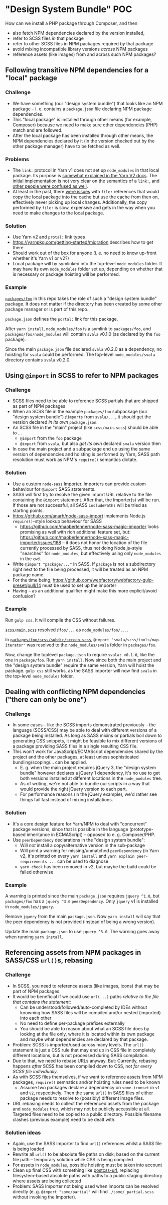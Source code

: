 # "Design System Bundle" POC

How can we install a PHP package through Composer, and then

* also fetch NPM dependencies declared by the version installed,
* refer to SCSS files _in_ that package
* refer to other SCSS files in NPM packages required _by_ that package
* avoid mixing incompatible library versions _across_ NPM packages
* reference assets (like images) from and across such NPM packages?

## Following transitive NPM dependencies for a "local" package

### Challenge

* We have something (our "design system bundle") that looks like an NPM package – i. e. contains a `package.json` file declaring NPM package dependencies. 
* This "local package" is installed through other means (for example, Composer) because we need to make sure other dependencies (PHP) match and are followed.
* After the local package has been installed through other means, the NPM dependencies declared by it (in the version checked out by the other package manager) have to be fetched as well.

### Problems 

* The `link:` protocol in Yarn v1 does not set up `node_modules` in that local package. Its purpose is [somewhat explained in the Yarn V2 docs](https://yarnpkg.com/features/protocols#whats-the-difference-between-link-and-portal). The [initial implementation](https://github.com/yarnpkg/yarn/pull/3359) is not very clear on the semantics of a `link:`, and [other people were confused as well](https://github.com/yarnpkg/yarn/issues/5341).
* At least in the past, there [were issues](https://github.com/yarnpkg/yarn/pull/2860) with `file:` references that would copy the local package into the cache but use the cache from then on, effectively never picking up local changes. Additionally, the copy performed by `file:` is slow, expensive and gets in the way when you need to make changes to the local package.

### Solution

* Use Yarn v2 and `protal:` link types
* https://yarnpkg.com/getting-started/migration describes how to get there
* Should work out of the box for anyone (i. e. no need to know up-front whether it's Yarn v1 or v2?)
* Local package will by symlinked into the top-level `node_modules` folder. It may have its own `node_modules` folder set up, depending on whether that is necessary or package hoisting will be performed.

### Example

[`packages/foo`](packages/foo) in this repo takes the role of such a "design system bundle" package. It does not matter if the directory has been created by some other package manager or is part of this repo.

`package.json` defines the `portal:` link for this package.

After `yarn install`, `node_modules/foo` is a symlink to `packages/foo`, and `packages/foo/node_modules` will contain `svala` v0.1.0 (as declared by the `foo` package).

Since the main `package.json` file declared `svala` v0.2.0 as a dependency, no hoisting for `svala` could be performed. The top-level `node_modules/svala` directory contains `svala` v0.2.0.

## Using `@import` in SCSS to refer to NPM packages

### Challenge

* SCSS files need to be able to reference SCSS partials that are shipped as part of NPM packages
* When an SCSS file in the example `packages/foo` subpackage (our "design system bundle") `@imports` from `svala/...`, it should get the version declared _in its own_ `package.json`. 
* An SCSS file in the "main" project (like `scss/main.scss`) should be able to ...
  * `@import` from the `foo` package
  * `@import` from `svala`, but also _get its own_ declared `svala` version then
* In case the main project and a subpackage end up using the same version of dependencies and hoisting is performed by Yarn, SASS path resolution must work as NPM's `require()` semantics dictate.

### Solution

* Use a custom `node-sass` [Importer](https://github.com/sass/node-sass#importer--v200---experimental). Importers can provide custom behaviour for `@import` SASS statements. 
* SASS will first try to resolve the given import URL relative to the file containing the `@import` statement. After that, the Importer(s) will be run. If those are not successful, all SASS `includePaths` will be tried as starting points.
* https://github.com/anarh/node-sass-import implements Node.js `require()`-style lookup behaviour for SASS
  * https://github.com/maoberlehner/node-sass-magic-importer looks promising as well with rich additional feature set, but: https://github.com/maoberlehner/node-sass-magic-importer/issues/188 – it does not honor the location of the file currently processed by SASS, thus not doing Node.js-style "searches" for `node_modules`, but effectively using only `node_modules` in the `cwd`.
* Write `@import "package/..."` in SASS. If `package` is not a subdirectory right next to the file being processed, it will be treated as an NPM package name.
* For the time being, https://github.com/webfactory/webfactory-gulp-preset/pull/14 must be used to set up the importer
* Having `~` as an additional qualifier might make this more explicit/avoid confusion?

### Example

Run `gulp css`. It will compile the CSS without failures.

[`scss/main.scss`](scss/main.scss) resolved `@foo/...` as `node_modules/foo/...`. 

In [`packages/foo/scss/subdir/screen.scss`](packages/foo/scss/subdir/screen.scss), `@import "svala/scss/tools/map-iterator"` was resolved to the `node_modules/svala` folder in `packages/foo`.

Now, change the toplevel `package.json` to require `svala: v0.1.0`, like the one in `package/foo`. Run `yarn install`. Now since both the main project and the "design system bundle" require the same version, Yarn will hoist the package. `gulp css` still works, as the SASS importer will now find `svala` in the top-level `node_modules` folder.

## Dealing with conflicting NPM dependencies ("there can only be one")

### Challenge

* In some cases – like the SCSS imports demonstrated previously – the language (SCSS/CSS) may be able to deal with different versions of a package being installed. As long as SASS mixins or partials boil down to generating CSS snippets, it might be feasible to mix different versions of a package providing SASS files in a single resulting CSS file.
* This won't work for JavaScript/ECMAScript dependencies shared by the project and the other packages, at least unless sophisticated bundling/scoping/... can be applied.
  * E. g. when the main project requires jQuery 3, the "design system bundle" however declares a jQuery 1 dependency, it's no use to get both versions installed at different locations in the `node_modules` tree.
  * As of writing, we're not able to bundle our scripts in a way that would provide the right jQuery version to each part.
  * For performance reasons (in the jQuery example), we'd rather see things fail fast instead of mixing installations.

### Solution

* It's a core design feature for Yarn/NPM to deal with "concurrent" package versions, since that is possible in the language (prototype-based inheritance in ECMAScript) – opposed to e. g. Composer/PHP.
* Use `peerDependency` declarations in the "design system bundle":
  * Will _not_ install a copy/alternative version in the sub-package
  * Will print a warning for missing/unmatched `peerDependency` (in Yarn v2, it's printed on every `yarn install` and `yarn explain peer-requirements ...` can be used to diagnose
  * `yarn check` has been removed in v2, but maybe the build could be failed otherwise

### Example

A warning is printed since the main `package.json` requires `jquery ^1.0`, but `packages/foo` has a `jquery ^3.0` `peerDependency`. Only `jquery` v1 is installed in `node_modules/jquery`.

Remove `jquery` from the main `package.json`. Now `yarn install` will say that the peer dependency is not provided (instead of being a wrong version).

Update the main `package.json` to use `jquery ^3.0`. The warning goes away when running `yarn install`.

## Referencing assets from NPM packages in SASS/CSS `url()`s, rebasing

### Challenge

* In SCSS, you need to reference assets (like images, icons) that may be part of NPM packages.
* It would be beneficial if we could use `url(...)` paths _relative to the file that contains the statement_:
  * Can be understood/followed/auto-completed by IDEs without knowning how SASS files will be compiled and/or nested (imported) into each other
  * No need to define per-package prefixes externally
  * You should be able to reason about what an SCSS file does by looking at the file only, where it is located within its own package and maybe what dependencies are declared by that package.
* Problem: SCSS is imported/used across many levels. The `url()` statement is just a CSS rule that may end up in CSS file in completely different locations, but is not processed during SASS compilation.
* Due to that, we need to rebase URLs anyway. But: Currently, rebasing happens _after_ SCSS has been compiled down to CSS, not _for every SCSS file individually_.
* As with SCSS files themselves, if we want to reference assets from NPM packages, `require()` semnatics and/or hoisting rules need to be known
  * Assume two packages declare a dependency on `some-iconset` in `v1` and `v2`, respectively. Then the same `url()` in SASS files of either package needs to resolve to (possibly) different image files.
* URL rebasing needs to collect the referenced assets from the package and `node_modules` tree, which may not be publicly accessible at all. Targeted files need to be copied to a public directory. Possible filename clashes (previous example) need to be dealt with.

### Solution ideas

* Again, use the SASS Importer to find `url()` references whilst a SASS file is being loaded
* Rewrite all `url()` to be absolute file paths on disk; based on the current file path – temporary solution while CSS is being compiled
* For assets in `node_modules`, possible hoisting must be taken into account
* Clean up final CSS with something like [postcss-url](https://github.com/postcss/postcss-url), replacing filesystem-based absolute paths with paths to a public staging directory where assets are being collected
* Problem: SASS Importer not being used when imports can be resolved directly (e. g. `@import "some/partial"` will find `./some/_partial.scss` without invoking the  Importer).
